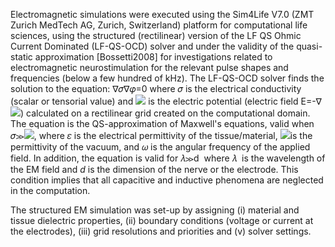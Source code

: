 Electromagnetic simulations were executed using the Sim4Life V7.0 (ZMT Zurich MedTech AG, Zurich, Switzerland) platform 
for computational life sciences, using the structured (rectilinear) version of the LF QS Ohmic Current Dominated (LF-QS-OCD) 
solver and under the validity of the quasi-static approximation [Bossetti2008] for investigations related to electromagnetic 
neurostimulation for the relevant pulse shapes and frequencies (below a few hundred of kHz). The LF-QS-OCD solver finds 
the solution to the equation: ∇𝜎∇𝜑=0 where 𝜎 is the electrical conductivity (scalar or tensorial value) 
and ![](file:///C:/Users/steiner/AppData/Local/Temp/msohtmlclip1/01/clip_image002.png) is the electric potential 
(electric field E=-∇![](file:///C:/Users/steiner/AppData/Local/Temp/msohtmlclip1/01/clip_image002.png)) calculated on 
a rectilinear grid created on the computational domain. The equation is the QS-approximation of Maxwell's equations, 
valid when 𝜎≫![](file:///C:/Users/steiner/AppData/Local/Temp/msohtmlclip1/01/clip_image004.png), where 𝜀 is the 
electrical permittivity of the tissue/material, ![](file:///C:/Users/steiner/AppData/Local/Temp/msohtmlclip1/01/clip_image006.png)is 
the permittivity of the vacuum, and 𝜔 is the angular frequency of the applied field. In addition, the equation 
is valid for 𝜆≫d  where 𝜆  is the wavelength of the EM field and *d* is the dimension of the nerve or the 
electrode. This condition implies that all capacitive and inductive phenomena are neglected in the computation.

The structured EM simulation was set-up by assigning (i) material and tissue dielectric properties, (ii) boundary 
conditions (voltage or current at the electrodes), (iii) grid resolutions and priorities and (v) solver settings.